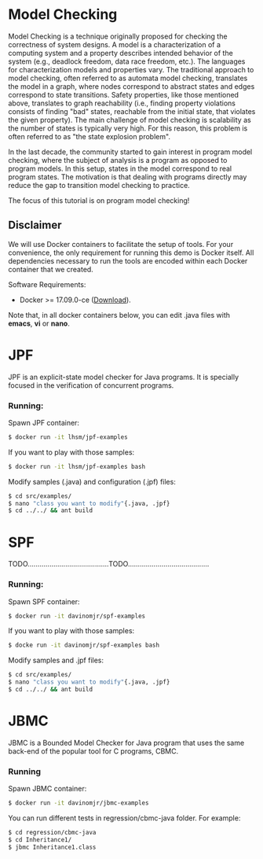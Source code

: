 # Model Checking

Model Checking is a technique originally proposed for checking the correctness of system designs. A model is a characterization of a computing system and a property describes intended behavior of the system (e.g., deadlock freedom, data race freedom, etc.).  The languages for characterization models and properties vary. The traditional approach to model checking, often referred to as automata model checking, translates the model in a graph, where nodes correspond to abstract states and edges correspond to state transitions. Safety properties, like those mentioned above, translates to graph reachability (i.e., finding property violations consists of finding "bad" states, reachable from the initial state, that violates the given property). The main challenge of model checking is scalability as the number of states is typically very high.  For this reason, this problem is often referred to as "the state explosion problem".

In the last decade, the community started to gain interest in program model checking, where the subject of analysis is a program as opposed to program models. In this setup, states in the model correspond to real program states. The motivation is that dealing with programs directly may reduce the gap to transition model checking to practice. 

The focus of this tutorial is on program model checking!

## Disclaimer

We will use Docker containers to facilitate the setup of tools.  For your convenience, the only requirement for running this demo is Docker itself. All dependencies necessary to run the tools are encoded within each Docker container that we created.

Software Requirements:
- Docker >= 17.09.0-ce ([Download](https://store.docker.com/search?offering=enterprise&type=edition)).

Note that, in all docker containers below, you can edit .java files with **emacs**, **vi** or **nano**.

# JPF

JPF is an explicit-state model checker for Java programs.  It is specially focused in the verification of concurrent programs.

### Running:

Spawn JPF container:
```bash
$ docker run -it lhsm/jpf-examples
```

If you want to play with those samples:
```bash
$ docker run -it lhsm/jpf-examples bash
```

Modify samples (.java) and configuration (.jpf) files:
```bash
$ cd src/examples/
$ nano "class you want to modify"{.java, .jpf}
$ cd ../../ && ant build
```
# SPF

TODO.........................................TODO.........................................

### Running:

Spawn SPF container:
```bash
$ docker run -it davinomjr/spf-examples
```

If you want to play with those samples:
```bash
$ docke run -it davinomjr/spf-examples bash
```

Modify samples and .jpf files:
```bash
$ cd src/examples/
$ nano "class you want to modify"{.java, .jpf}
$ cd ../../ && ant build
```

# JBMC 

JBMC is a Bounded Model Checker for Java program that uses the same back-end of the popular tool for C programs, CBMC.

### Running

Spawn JBMC container:
```bash
$ docker run -it davinomjr/jbmc-examples
```

You can run different tests in regression/cbmc-java folder. For example:
```bash
$ cd regression/cbmc-java
$ cd Inheritance1/
$ jbmc Inheritance1.class
```
